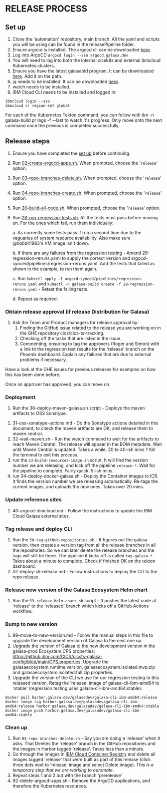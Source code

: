 # RELEASE PROCESS

## Set up

1. Clone the 'automation' repository, main branch. All the yaml and scripts you will be using can be found in the releasePipeline folder.
2. Ensure argocd is installed. The argocd cli can be downloaded [here]( https://argo-cd.readthedocs.io/en/stable/cli_installation/).
3. Log into ArgoCD `argocd login --sso argocd.galasa.dev`
4. You will need to log into both the internal cicsk8s and external ibmcloud Kubernetes clusters.
5. Ensure you have the latest galasabld program. It can be downloaded [here](https://development.galasa.dev/main/binary/bld/). Add it on the path.
6. jq needs to be installed. It can be downloaded [here](https://jqlang.github.io/jq/download/).
7. watch needs to be installed.
8. IBM Cloud CLI needs to be installed and logged in:
```
ibmcloud login --sso
ibmcloud cr region-set global
```

For each of the Kubernetes Tekton command, you can follow with tkn -n galasa-build pr logs -f --last to watch it's progress. Only move onto the next command once the previous is completed successfully.

## Release steps

1. Ensure you have completed the [set up](#set-up) before continuing.
2. Run [02-create-argocd-apps.sh](./02-create-argocd-apps.sh). When prompted, choose the '`release`' option.
3. Run [03-repo-branches-delete.sh](./03-repo-branches-delete.sh). When prompted, choose the '`release`' option.  
4. Run [04-repo-branches-create.sh](./04-repo-branches-create.sh).  When prompted, choose the '`release`' option. 

5. Run [20-build-all-code.sh](./20-build-all-code.sh). When prompted, choose the '`release`' option.
6. Run [28-run-regression-tests.sh](./28-run-regression-tests.sh). All the tests must pass before moving on. For the ones which fail, run them individually:

   a. As currently some tests pass if run a second time due to the vaguaries of system resource availability. Also make sure @hobbit1983's VM image isn't down.

   b. If there are any failures from the regression testing - Amend 29-regression-reruns.yaml to supply the correct version and argocd-synced/pipelines/regression-reruns.yaml. Add the tests that failed as shown in the example, to run them again.

   c. Run `kubectl apply -f argocd-synced/pipelines/regression-reruns.yaml` and `kubectl -n galasa-build create -f 29-regression-reruns.yaml` - Retest the failing tests.

   d. Repeat as required.


### Obtain release approval (if release Distribution for Galasa)

1. Ask the Team and Product managers for release approval by:
   1. Finding the GitHub issue related to the release you are working on in the GHE repository cics/cics-ts-tracking.
   2. Checking off the tasks that are listed in the issue.
   3. Commenting, ensuring to tag the approvers (Roger and Simon) with a link to the regression test results for the 'release' branch on the Phoenix dashboard. Explain any failures that are due to external problems if necessary.

Have a look at the GHE issues for previous releases for examples on how this has been done before. 

Once an approver has approved, you can move on.


### Deployment

1. Run the 30-deploy-maven-galasa.sh script - Deploys the maven artifacts to OSS Sonatype.

<!-- Temporary steps if there are issues with the 30-deploy-maven-galasa.sh script: -->
<!--  1. Pull the [galasa-obr-with-galasabld](https://harbor.galasa.dev/harbor/projects/3/repositories/galasa-obr-with-galasabld/artifacts-tab) image from Harbor using:

   ```
   docker pull harbor.galasa.dev/galasadev/galasa-obr-with-galasabld:release
   ```

2. Exec into the image so you can run commands from inside it by running:

   ```
   docker run -it --entrypoint /bin/sh harbor.galasa.dev/galasadev/galasa-obr-with-galasabld:release
   ```

3. When inside the image, run:
   ```
   cd htdocs/dev/galasa
   ```
4. If the files maven-metadata.xml, maven-metadata.xml.md5 and maven-metadata.xml.sha1 are present, delete them:
   ```
   rm maven-metadata.xml
   rm maven-metadata.xml.md5
   rm maven-metadata.xml.sha1
   ```
5. Go to the IBM Cloud Secrets Manager and find the sonatype-credentials secret, to use the username and password in the next step.
6. Navigate to the root directory in the image and then run the following command, to deploy all of the Maven artefacts we are releasing to the staging repository:

   ```
   galasabld maven deploy --repository https://s01.oss.sonatype.org/service/local/staging/deploy/maven2 --local /usr/local/apache2/htdocs --group dev.galasa --version <GALASA_VERSION_WE_ARE_RELEASING> --username <USERNAME> --password <PASSWORD>
   ```

7. `exit` the image. -->
<!-- End of temporary steps -->
1. 31-oss-sonatype-actions.md - Do the Sonatype actions detailed in this document, to check the maven artifacts are OK, and release them to maven central.
2. 32-wait-maven.sh - Run the watch command to wait for the artifacts to reach Maven Central. The release will appear in the BOM metadata. Wait until Maven Central is updated. Takes a while. 20 to 40-ish mins ? Kill the terminal to exit this process.
3.  run the `33-build-resources-image.sh` script. It will find the version number we are releasing, and kick off the pipeline `release-*`. Wait for the pipeline to complete. Fairly quick. 5-ish mins.
4.  run 34-deploy-docker-galasa.sh - Deploy the Container images to ICR. It finds the version number we are releasing automatically. Re-tags the current images, and uploads the new ones. Takes over 20 mins.


### Update reference sites

1. 40-argocd-ibmcloud.md - Follow the instructions to update the IBM Cloud Galasa external sites.


### Tag release and deploy CLI

1. Run the `50-tag-github-repositories.sh` - It figures out the galasa version, then creates a version tag from all the release branches in all the repositories. So we can later delete the release branches and the tags will still be there.
The pipeline it kicks off is called `tag-galasa-*`. Takes about a minute to complete. Check if finished OK on the tekton dashboard.
3. 52-deploy-cli-release.md - Follow instructions to deploy the CLI to the repo release.


### Release new version of the Galasa Ecosystem Helm chart

1. Run the `53-release-helm-chart.sh` script - It pushes the latest code at 'release' to the 'released' branch which kicks off a GitHub Actions workflow.


### Bump to new version

1. 99-move-to-new-version.md - Follow the manual steps in this file to upgrade the development version of Galasa to the next one up.
2. Upgrade the version of Galasa to the new development version in the galasa-prod Ecosystem CPS properties: https://github.ibm.com/CICS/cicsts-galasa-config/blob/main/CPS.properties. Upgrade the galasaecosystem.runtime.version, galasaecosystem.isolated.mvp.zip and galasaecosystem.isolated.full.zip properties.
3. Upgrade the version of the CLI we use for our regression testing to this released version. Retag the 'release' image of galasa-cli-ibm-amd64 to 'stable' (regression testing uses galasa-cli-ibm-amd64:stable):
```
docker pull harbor.galasa.dev/galasadev/galasa-cli-ibm-amd64:release
docker image tag harbor.galasa.dev/galasadev/galasa-cli-ibm-amd64:release harbor.galasa.dev/galasadev/galasa-cli-ibm-amd64:stable
docker image push harbor.galasa.dev/galasadev/galasa-cli-ibm-amd64:stable
```


### Clean up

1. Run `03-repo-branches-delete.sh` - Say you are doing a 'release' when it asks. That Deletes the 'release' branch in the GitHub repositories and the images in Harbor tagged 'release'. Takes less than a minute.
2. Go through the images in [IBM Cloud Container Registry](https://cloud.ibm.com/registry/images) and delete all images tagged 'release' that were built as part of this release (click three dots next to 'release' image and select Delete image). _This is a temporary step that we are working to automate._
3. Repeat steps 1 and 2 but with the branch 'prerelease'
4. 92-delete-argocd-apps.sh - Remove the ArgoCD applications, and therefore the Kubernetes resources.

